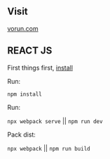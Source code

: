 ## Visit ##
[vorun.com](https://vorun.com)

## REACT JS ##

First things first, [install](https://nodejs.org/en/download/)

Run:

`npm install`

Run:

`npx webpack serve` || `npm run dev`

Pack dist:

`npx webpack` || `npm run build`
